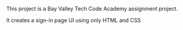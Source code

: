 This project is a Bay Valley Tech Code Academy assignment project.

It creates a sign-in page UI using only HTML and CSS

